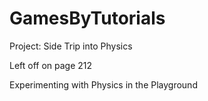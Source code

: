# GamesByTutorials

Project:  Side Trip into Physics

Left off on page 212

Experimenting with Physics in the Playground

